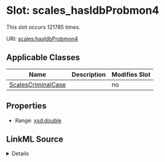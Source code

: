 

# Slot: scales_hasIdbProbmon4




This slot occurs 121785 times.


URI: [scales:hasIdbProbmon4](http://schemas.scales-okn.org/rdf/scales#hasIdbProbmon4)



<!-- no inheritance hierarchy -->





## Applicable Classes

| Name | Description | Modifies Slot |
| --- | --- | --- |
| [ScalesCriminalCase](../classes/ScalesCriminalCase.md) |  |  no  |







## Properties

* Range: [xsd:double](http://www.w3.org/2001/XMLSchema#double)







## LinkML Source

<details>

```yaml
name: scales_hasIdbProbmon4
from_schema: okns:scales-kg
rank: 1000
slot_uri: scales:hasIdbProbmon4
alias: scales_hasIdbProbmon4
domain_of:
- scales_CriminalCase
range: double

```
</details>
